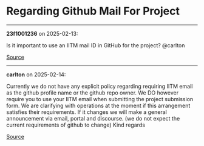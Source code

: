 # Regarding Github Mail For Project


---

**23f1001236** on 2025-02-13:

Is it important to use an IITM mail ID in GitHub for the project?
@carlton

[Source](https://discourse.onlinedegree.iitm.ac.in/t/regarding-github-mail-for-project/166891/1)

---

**carlton** on 2025-02-14:

Currently we do not have any explicit policy regarding requiring IITM email as the github profile name or the github repo owner.
We DO however require you to use your IITM email when submitting the project submission form.
We are clarifying with operations at the moment if this arrangement satisfies their requirements. If it changes we will make a general announcement via email, portal and discourse.
(we do not expect the current requirements of github to change)
Kind regards

[Source](https://discourse.onlinedegree.iitm.ac.in/t/regarding-github-mail-for-project/166891/2)